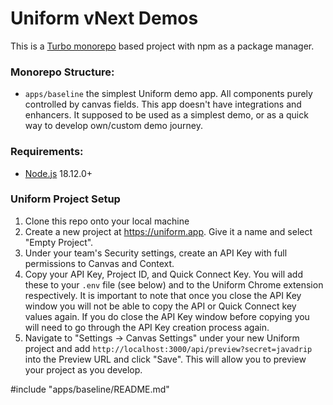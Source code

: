 # Uniform vNext Demos

This is a [Turbo monorepo](https://turbo.build/repo) based project with npm as a package manager.

### Monorepo Structure:

- `apps/baseline` the simplest Uniform demo app. All components purely controlled by canvas fields. This app doesn't have integrations and enhancers. It supposed to be used as a simplest demo, or as a quick way to develop own/custom demo journey.

### Requirements:

- [Node.js](https://nodejs.org/en/download/) 18.12.0+

### Uniform Project Setup

1. Clone this repo onto your local machine
2. Create a new project at https://uniform.app. Give it a name and select "Empty Project".
3. Under your team's Security settings, create an API Key with full permissions to Canvas and Context.
4. Copy your API Key, Project ID, and Quick Connect Key. You will add these to your `.env` file (see below) and to the Uniform Chrome extension respectively. It is important to note that once you close the API Key window you will not be able to copy the API or Quick Connect key values again. If you do close the API Key window before copying you will need to go through the API Key creation process again.
5. Navigate to "Settings -> Canvas Settings" under your new Uniform project and add `http://localhost:3000/api/preview?secret=javadrip` into the Preview URL and click "Save". This will allow you to preview your project as you develop.

#include "apps/baseline/README.md"
